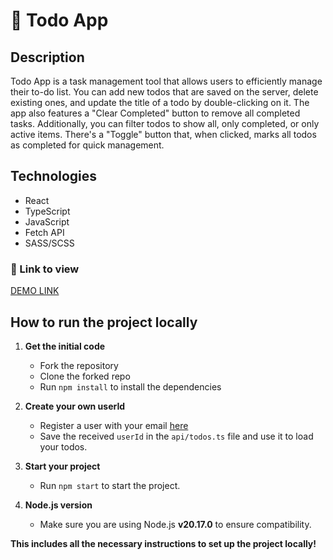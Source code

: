 # 📝 Todo App

## Description
Todo App is a task management tool that allows users to efficiently manage their to-do list. You can add new todos that are saved on the server, delete existing ones, and update the title of a todo by double-clicking on it. The app also features a "Clear Completed" button to remove all completed tasks. Additionally, you can filter todos to show all, only completed, or only active items. There's a "Toggle" button that, when clicked, marks all todos as completed for quick management.

## Technologies
- React
- TypeScript
- JavaScript
- Fetch API
- SASS/SCSS
  
### 🔗 Link to view
[DEMO LINK](https://k-shestakov.github.io/todo-app/)

## How to run the project locally
1. **Get the initial code**
   - Fork the repository
   - Clone the forked repo
   - Run `npm install` to install the dependencies

2. **Create your own userId**
   - Register a user with your email [here](https://mate-academy.github.io/react_student-registration/)
   - Save the received `userId` in the `api/todos.ts` file and use it to load your todos.

3. **Start your project**
   - Run `npm start` to start the project.

4. **Node.js version**
   - Make sure you are using Node.js **v20.17.0** to ensure compatibility.

**This includes all the necessary instructions to set up the project locally!**
